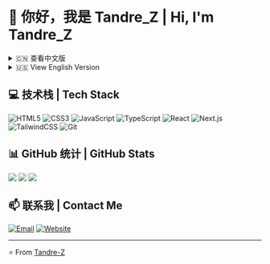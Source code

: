# 👋 你好，我是 Tandre_Z | Hi, I'm Tandre_Z

<details>
<summary>🇨🇳 查看中文版</summary>

## 🚀 关于我

> Rookie's road to a better rookie!

我是一名游戏开发爱好者，参与Gamejam作品有《掩盖繁星的太阳》《出门》《迷失之旅》《No cat can go wrong》,个人实验性作品《蛋》，在研独立游戏《定格之地》。接虚拟仿真、数字孪生、游戏开发个人/公司外包。

- 🔭 我目前正在研究：游戏设计理论、游戏框架设计等
- 🌱 我正在学习：React, NextJS, TypeScript，Unity、UE、Godot等
- 👯 我希望能够合作：虚拟仿真、数字孪生、游戏开发等个人/公司外包项目（主Unity开发，可辅助前后端）
- 💬 随时可以向我咨询关于：Unity开发
- 📫 如何联系我：<mailto:github@tandre.ip-ddns.com>
- 😄 代名词：他/他的 (He/Him)

## 📌 精选项目

- [Tandre-Z/tandre-z.github.io](https://github.com/Tandre-Z/tandre-z.github.io) - 我的个人网站项目
- [Tandre-Z/JsonServer](https://github.com/Tandre-Z/JsonServer) - 一个使用FastApi和python构建的简单的JSON数据存储和查询服务
- [Tandre-Z/BlogSampleCode](https://github.com/Tandre-Z/BlogSampleCode) - 个人博客的一些代码片段

## 🎯 目标

- [ ] 活下去、学习更多
- [ ] 贡献开源项目
- [ ] 完善个人网站
- [ ] 学习新的编程语言或框架

</details>

<details>
<summary>🇺🇸 View English Version</summary>

## 🚀 About Me

> Rookie's road to a better rookie!

I am a game development enthusiast who has participated in Gamejam projects such as "The Sun That Obscures The Stars", "Going Out", "Lost Journey", "No Cat Can Go Wrong", personal experimental work "Egg", and the indie game "Frozen Land" currently under development. I also accept outsourcing projects related to virtual simulation, digital twins, and game development from individuals/companies.

- 🔭 I'm currently researching: Game design theory, game framework design, etc.
- 🌱 I'm currently learning: React, NextJS, TypeScript, Unity, UE, Godot, etc.
- 👯 I'm looking to collaborate on: Virtual simulation, digital twin, game development outsourcing projects (mainly Unity development, can assist with frontend/backend)
- 💬 Ask me about: Unity development
- 📫 How to reach me: <mailto:github@tandre.ip-ddns.com>
- 😄 Pronouns: He/Him

## 📌 Featured Projects

- [Tandre-Z/tandre-z.github.io](https://github.com/Tandre-Z/tandre-z.github.io) - My personal website project
- [Tandre-Z/JsonServer](https://github.com/Tandre-Z/JsonServer) - A simple server for JSON storage and queries built with FastAPI and Python
- [Tandre-Z/BlogSampleCode](https://github.com/Tandre-Z/BlogSampleCode) - Code snippets from my blog

## 🎯 Goals

- [ ] Survive and learn more
- [ ] Contribute to open source projects
- [ ] Improve my personal website
- [ ] Learn new programming languages or frameworks

</details>

## 💻 技术栈 | Tech Stack

![HTML5](https://img.shields.io/badge/-HTML5-E34F26?style=flat-square&logo=html5&logoColor=white)
![CSS3](https://img.shields.io/badge/-CSS3-1572B6?style=flat-square&logo=css3)
![JavaScript](https://img.shields.io/badge/-JavaScript-F7DF1E?style=flat-square&logo=javascript&logoColor=black)
![TypeScript](https://img.shields.io/badge/-TypeScript-007ACC?style=flat-square&logo=typescript&logoColor=white)
![React](https://img.shields.io/badge/-React-61DAFB?style=flat-square&logo=react&logoColor=black)
![Next.js](https://img.shields.io/badge/-Next.js-000000?style=flat-square&logo=next.js)
![TailwindCSS](https://img.shields.io/badge/-TailwindCSS-38B2AC?style=flat-square&logo=tailwind-css&logoColor=white)
![Git](https://img.shields.io/badge/-Git-F05032?style=flat-square&logo=git&logoColor=white)

## 📊 GitHub 统计 | GitHub Stats

![](http://github-profile-summary-cards.vercel.app/api/cards/profile-details?username=Tandre-Z&theme=radical)
![](http://github-profile-summary-cards.vercel.app/api/cards/repos-per-language?username=Tandre-Z&theme=radical)
![](http://github-profile-summary-cards.vercel.app/api/cards/stats?username=Tandre-Z&theme=radical)

## 📫 联系我 | Contact Me

[![Email](https://img.shields.io/badge/Email-red?style=flat-square&logo=gmail&logoColor=white)](mailto:github@tandre.ip-ddns.com)
[![Website](https://img.shields.io/badge/Website-green?style=flat-square&logo=google-chrome&logoColor=white)](https://tandre.cn)

---

⭐️ From [Tandre-Z](https://github.com/Tandre-Z)
